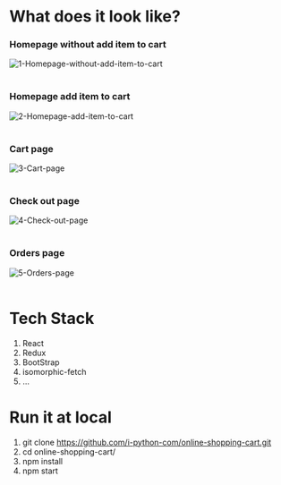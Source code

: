 # What does it look like?

### Homepage without add item to cart

<img src="https://i.ibb.co/fMWhnsz/1-Homepage-without-add-item-to-cart.jpg" alt="1-Homepage-without-add-item-to-cart" border="0">
<br><br>

### Homepage add item to cart

<img src="https://i.ibb.co/7kD5kRW/2-Homepage-add-item-to-cart.jpg" alt="2-Homepage-add-item-to-cart" border="0">
<br><br>

### Cart page

<img src="https://i.ibb.co/hR4n0xm/3-Cart-page.jpg" alt="3-Cart-page" border="0">
<br><br>

### Check out page

<img src="https://i.ibb.co/wJCDs6s/4-Check-out-page.jpg" alt="4-Check-out-page" border="0">
<br><br>

### Orders page

<img src="https://i.ibb.co/BtjppvZ/5-Orders-page.jpg" alt="5-Orders-page" border="0">
<br><br>

# Tech Stack

1. React
2. Redux
3. BootStrap
4. isomorphic-fetch
5. ...

# Run it at local

1. git clone https://github.com/i-python-com/online-shopping-cart.git
2. cd online-shopping-cart/
3. npm install
4. npm start
